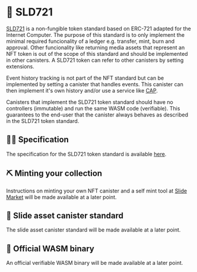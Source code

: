 # 🐍 SLD721

[SLD721](SPEC.md) is a non-fungible token standard based on ERC-721 adapted for the Internet Computer. The purpose of this standard is to only implement the minimal required funcionality of a ledger e.g. transfer, mint, burn and approval. Other funcionality like returning media assets that represent an NFT token is out of the scope of this standard and should be implemented in other canisters. A SLD721 token can refer to other canisters by setting extensions.

Event history tracking is not part of the NFT standard but can be implemented by setting a canister that handles events. This canister can then implement it's own history and/or use a service like [CAP](https://cap.ooo/).

Canisters that implement the SLD721 token standard should have no controllers (immutable) and run the same WASM code (verifiable). This guarantees to the end-user that the canister always behaves as described in the SLD721 token standard.

## 🧑‍💻 Specification

The specification for the SLD721 token standard is available [here](SPEC.md).

## ⛏️ Minting your collection

Instructions on minting your own NFT canister and a self mint tool at [Slide Market](https://slide.computer) will be made available at a later point.

## 💎 Slide asset canister standard

The slide asset canister standard will be made available at a later point.

## 💾 Official WASM binary

An official verifiable WASM binary will be made available at a later point.
